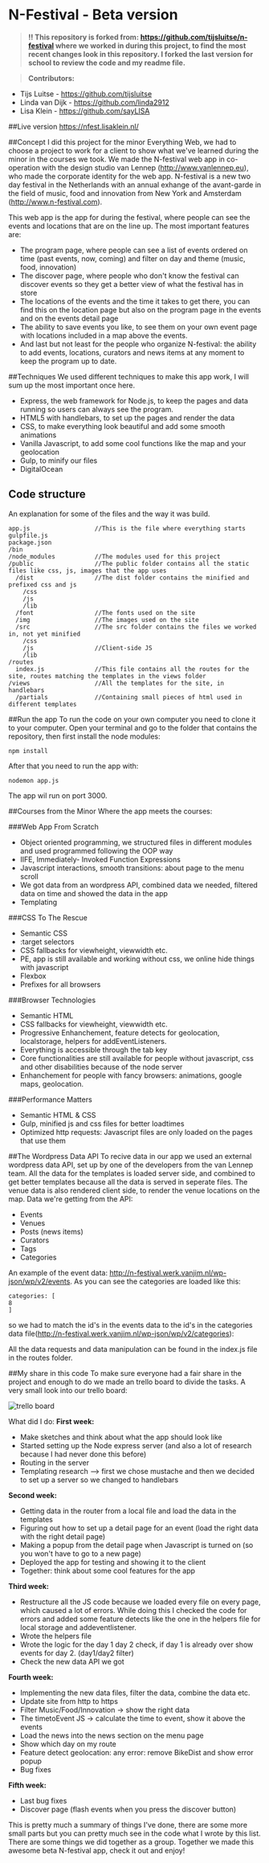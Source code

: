 # N-Festival - Beta version

> **:bangbang: This repository is forked from: https://github.com/tijsluitse/n-festival where we worked in during this project, to find the most recent changes look in this repository. I forked the last version for school to review the code and my readme file.**

>**Contributors:**
* Tijs Luitse - https://github.com/tijsluitse
* Linda van Dijk - https://github.com/linda2912
* Lisa Klein - https://github.com/sayLISA

##Live version
https://nfest.lisaklein.nl/

##Concept
I did this project for the minor Everything Web, we had to choose a project to work for a client to show what we've learned during the minor in the courses we took. We made the N-festival web app in co-operation with the design studio van Lennep (http://www.vanlennep.eu), who made the corporate identity for the web app. N-festival is a new two day festival in the Netherlands with an annual exhange of the avant-garde in the field of music, food and innovation from New York and Amsterdam (http://www.n-festival.com).

This web app is the app for during the festival, where people can see the events and locations that are on the line up. The most important features are:
* The program page, where people can see a list of events ordered on time (past events, now, coming) and filter on day and theme (music, food, innovation)
* The discover page, where people who don't know the festival can discover events so they get a better view of what the festival has in store
* The locations of the events and the time it takes to get there, you can find this on the location page but also on the program page in the events and on the events detail page
* The ability to save events you like, to see them on your own event page with locations included in a map above the events.
* And last but not least for the people who organize N-festival: the ability to add events, locations, curators and news items at any moment to keep the program up to date.

##Techniques
We used different techniques to make this app work, I will sum up the most important once here.
* Express, the web framework for Node.js, to keep the pages and data running so users can always see the program.
* HTML5 with handlebars, to set up the pages and render the data
* CSS, to make everything look beautiful and add some smooth animations
* Vanilla Javascript, to add some cool functions like the map and your geolocation
* Gulp, to minify our files
* DigitalOcean

## Code structure
An explanation for some of the files and the way it was build.

```
app.js                  //This is the file where everything starts
gulpfile.js
package.json
/bin
/node_modules           //The modules used for this project
/public                 //The public folder contains all the static files like css, js, images that the app uses
  /dist                 //The dist folder contains the minified and prefixed css and js
    /css
    /js
    /lib
  /font                 //The fonts used on the site
  /img                  //The images used on the site
  /src                  //The src folder contains the files we worked in, not yet minified
    /css
    /js                 //Client-side JS
    /lib
/routes
  index.js              //This file contains all the routes for the site, routes matching the templates in the views folder
/views                  //All the templates for the site, in handlebars
  /partials             //Containing small pieces of html used in different templates
```

##Run the app
To run the code on your own computer you need to clone it to your computer. Open your terminal and go to the folder that contains the repository, then first install the node modules:

```npm install```

After that you need to run the app with:

```nodemon app.js```

The app wil run on port 3000.

##Courses from the Minor
Where the app meets the courses:

###Web App From Scratch
* Object oriented programming, we structured files in different modules and used programmed following the OOP way
* IIFE, Immediately- Invoked Function Expressions
* Javascript interactions, smooth transitions: about page to the menu scroll
* We got data from an wordpress API, combined data we needed, filtered data on time and showed the data in the app
* Templating

###CSS To The Rescue
* Semantic CSS
* :target selectors
* CSS fallbacks for viewheight, viewwidth etc.
* PE, app is still available and working without css, we online hide things with javascript
* Flexbox
* Prefixes for all browsers

###Browser Technologies
* Semantic HTML
* CSS fallbacks for viewheight, viewwidth etc.
* Progressive Enhanchement, feature detects for geolocation, localstorage, helpers for addEventListeners.
* Everything is accessible through the tab key
* Core functionalities are still available for people without javascript, css and other disabilities because of the node server
* Enhanchement for people with fancy browsers: animations, google maps, geolocation.

###Performance Matters
* Semantic HTML & CSS
* Gulp, minified js and css files for better loadtimes
* Optimized http requests: Javascript files are only loaded on the pages that use them

##The Wordpress Data API
To recive data in our app we used an external wordpress data API, set up by one of the developers from the van Lennep team. All the data for the templates is loaded server side, and combined to get better templates because all the data is served in seperate files. The venue data is also rendered client side, to render the venue locations on the map. Data we're getting from the API:
* Events
* Venues
* Posts (news items)
* Curators
* Tags
* Categories

An example of the event data: http://n-festival.werk.vanjim.nl/wp-json/wp/v2/events. As you can see the categories are loaded like this:
```
categories: [
8
]
```
so we had to match the id's in the events data to the id's in the categories data file(http://n-festival.werk.vanjim.nl/wp-json/wp/v2/categories):

All the data requests and data manipulation can be found in the index.js file in the routes folder.

##My share in this code
To make sure everyone had a fair share in the project and enough to do we made an trello board to divide the tasks. A very small look into our trello board:

![trello board](http://i.imgur.com/NtzukoG.jpg?1)

What did I do:
**First week:**
* Make sketches and think about what the app should look like
* Started setting up the Node express server (and also a lot of research because I had never done this before)
* Routing in the server
* Templating research --> first we chose mustache and then we decided to set up a server so we changed to handlebars

**Second week:**
* Getting data in the router from a local file and load the data in the templates
* Figuring out how to set up a detail page for an event (load the right data with the right detail page)
* Making a popup from the detail page when Javascript is turned on (so you won't have to go to a new page)
* Deployed the app for testing and showing it to the client
* Together: think about some cool features for the app

**Third week:**
* Restructure all the JS code because we loaded every file on every page, which caused a lot of errors. While doing this I checked the code for errors and added some feature detects like the one in the helpers file for local storage and addeventlistener.
* Wrote the helpers file
* Wrote the logic for the day 1 day 2 check, if day 1 is already over show events for day 2. (day1/day2 filter)
* Check the new data API we got

**Fourth week:**
* Implementing the new data files, filter the data, combine the data etc.
* Update site from http to https
* Filter Music/Food/Innovation -> show the right data
* The timetoEvent JS -> calculate the time to event, show it above the events
* Load the news into the news section on the menu page
* Show which day on my route
* Feature detect geolocation: any error: remove BikeDist and show error popup
* Bug fixes

**Fifth week:**
* Last bug fixes
* Discover page (flash events when you press the discover button)

This is pretty much a summary of things I've done, there are some more small parts but you can pretty much see in the code what I wrote by this list. There are some things we did together as a group. Together we made this awesome beta N-festival app, check it out and enjoy!
